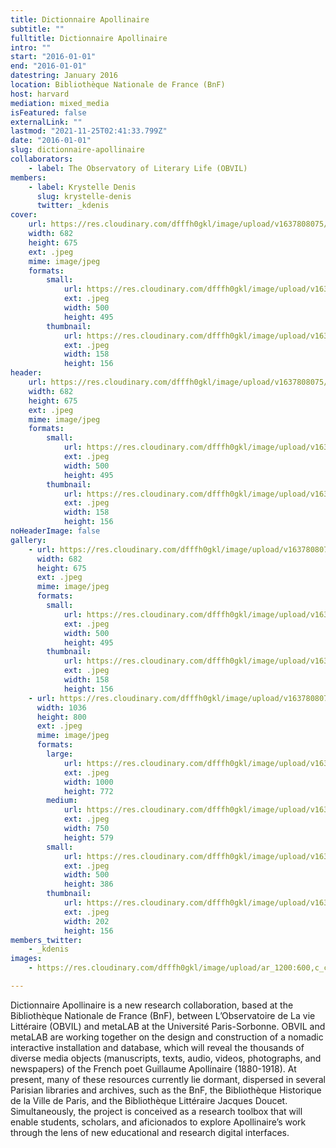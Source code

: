 ```yaml
---
title: Dictionnaire Apollinaire
subtitle: ""
fulltitle: Dictionnaire Apollinaire
intro: ""
start: "2016-01-01"
end: "2016-01-01"
datestring: January 2016
location: Bibliothèque Nationale de France (BnF)
host: harvard
mediation: mixed_media
isFeatured: false
externalLink: ""
lastmod: "2021-11-25T02:41:33.799Z"
date: "2016-01-01"
slug: dictionnaire-apollinaire
collaborators:
    - label: The Observatory of Literary Life (OBVIL)
members:
    - label: Krystelle Denis
      slug: krystelle-denis
      twitter: _kdenis
cover:
    url: https://res.cloudinary.com/dfffh0gkl/image/upload/v1637808075/dictionnaire_2472697bd2.jpg
    width: 682
    height: 675
    ext: .jpeg
    mime: image/jpeg
    formats:
        small:
            url: https://res.cloudinary.com/dfffh0gkl/image/upload/v1637808076/small_dictionnaire_2472697bd2.jpg
            ext: .jpeg
            width: 500
            height: 495
        thumbnail:
            url: https://res.cloudinary.com/dfffh0gkl/image/upload/v1637808076/thumbnail_dictionnaire_2472697bd2.jpg
            ext: .jpeg
            width: 158
            height: 156
header:
    url: https://res.cloudinary.com/dfffh0gkl/image/upload/v1637808075/dictionnaire_2472697bd2.jpg
    width: 682
    height: 675
    ext: .jpeg
    mime: image/jpeg
    formats:
        small:
            url: https://res.cloudinary.com/dfffh0gkl/image/upload/v1637808076/small_dictionnaire_2472697bd2.jpg
            ext: .jpeg
            width: 500
            height: 495
        thumbnail:
            url: https://res.cloudinary.com/dfffh0gkl/image/upload/v1637808076/thumbnail_dictionnaire_2472697bd2.jpg
            ext: .jpeg
            width: 158
            height: 156
noHeaderImage: false
gallery:
    - url: https://res.cloudinary.com/dfffh0gkl/image/upload/v1637808075/dictionnaire_2472697bd2.jpg
      width: 682
      height: 675
      ext: .jpeg
      mime: image/jpeg
      formats:
        small:
            url: https://res.cloudinary.com/dfffh0gkl/image/upload/v1637808076/small_dictionnaire_2472697bd2.jpg
            ext: .jpeg
            width: 500
            height: 495
        thumbnail:
            url: https://res.cloudinary.com/dfffh0gkl/image/upload/v1637808076/thumbnail_dictionnaire_2472697bd2.jpg
            ext: .jpeg
            width: 158
            height: 156
    - url: https://res.cloudinary.com/dfffh0gkl/image/upload/v1637808075/dictionnaire2_9e9433fdb6.jpg
      width: 1036
      height: 800
      ext: .jpeg
      mime: image/jpeg
      formats:
        large:
            url: https://res.cloudinary.com/dfffh0gkl/image/upload/v1637808076/large_dictionnaire2_9e9433fdb6.jpg
            ext: .jpeg
            width: 1000
            height: 772
        medium:
            url: https://res.cloudinary.com/dfffh0gkl/image/upload/v1637808076/medium_dictionnaire2_9e9433fdb6.jpg
            ext: .jpeg
            width: 750
            height: 579
        small:
            url: https://res.cloudinary.com/dfffh0gkl/image/upload/v1637808077/small_dictionnaire2_9e9433fdb6.jpg
            ext: .jpeg
            width: 500
            height: 386
        thumbnail:
            url: https://res.cloudinary.com/dfffh0gkl/image/upload/v1637808076/thumbnail_dictionnaire2_9e9433fdb6.jpg
            ext: .jpeg
            width: 202
            height: 156
members_twitter:
    - _kdenis
images:
    - https://res.cloudinary.com/dfffh0gkl/image/upload/ar_1200:600,c_crop/c_limit,h_1200,w_600/v1637808075/dictionnaire_2472697bd2.jpg

---
```

Dictionnaire Apollinaire is a new research collaboration, based at the Bibliothèque Nationale de France (BnF), between L’Observatoire de La vie Littéraire (OBVIL) and metaLAB at the Université Paris-Sorbonne. OBVIL and metaLAB are working together on the design and construction of a nomadic interactive installation and database, which will reveal the thousands of diverse media objects (manuscripts, texts, audio, videos, photographs, and newspapers) of the French poet Guillaume Apollinaire (1880-1918). At present, many of these resources currently lie dormant, dispersed in several Parisian libraries and archives, such as the BnF, the Bibliothèque Historique de la Ville de Paris, and the Bibliothèque Littéraire Jacques Doucet. Simultaneously, the project is conceived as a research toolbox that will enable students, scholars, and aficionados to explore Apollinaire’s work through the lens of new educational and research digital interfaces.